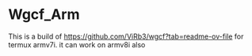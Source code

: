 # Wgcf_Arm

This is a build of https://github.com/ViRb3/wgcf?tab=readme-ov-file for termux armv7i. it can work on armv8i also
